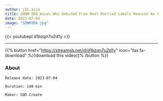 ```yaml
---
author: j91.asia
title: SDNM-386 Wives Who Debuted From Real Married Labels Reunion As Long As One Three Real Married Women Co-Star! Large Orgies In The Sake Pond Meat Forest On A Secret Hot Spring Trip To Her Husband
date: 2023-07-04
image: "SDNM386.jpg"
---
```



{{< youtubepl d1bzqn7u2d1y >}}
___

{{% button href="https://streamsb.net/d/d1bzqn7u2d1y" icon="fas fa-download" %}}download this video{{% /button %}}
### About

`Release date: 2023-07-04`

`Duration: 140 min`

`Maker:	SOD Create`